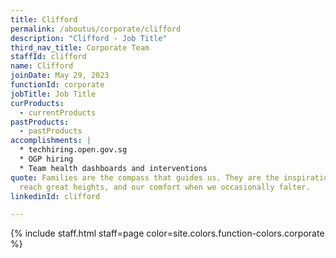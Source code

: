 ```yaml
---
title: Clifford
permalink: /aboutus/corporate/clifford
description: "Clifford - Job Title"
third_nav_title: Corporate Team
staffId: clifford
name: Clifford
joinDate: May 29, 2023
functionId: corporate
jobTitle: Job Title
curProducts:
  - currentProducts
pastProducts:
  - pastProducts
accomplishments: |
  * techhiring.open.gov.sg 
  * OGP hiring
  * Team health dashboards and interventions
quote: Families are the compass that guides us. They are the inspiration to
  reach great heights, and our comfort when we occasionally falter.
linkedinId: clifford

---
```


{% include staff.html staff=page color=site.colors.function-colors.corporate %}
